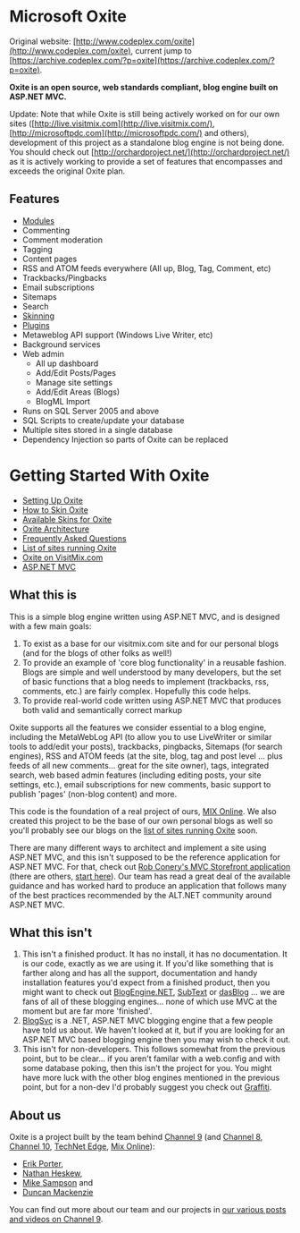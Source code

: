 # Microsoft Oxite

Original website: [http://www.codeplex.com/oxite](http://www.codeplex.com/oxite), current jump to [https://archive.codeplex.com/?p=oxite](https://archive.codeplex.com/?p=oxite).

**Oxite is an open source, web standards compliant, blog engine built on ASP.NET MVC.**

Update: Note that while Oxite is still being actively worked on for our own sites ([http://live.visitmix.com](http://live.visitmix.com/), [http://microsoftpdc.com](http://microsoftpdc.com/) and others), development of this project as a standalone blog engine is not being done. You should check out [http://orchardproject.net/](http://orchardproject.net/) as it is actively working to provide a set of features that encompasses and exceeds the original Oxite plan.

## Features

* [Modules](https://oxite.codeplex.com/wikipage?title=Modules&referringTitle=Home)
* Commenting
* Comment moderation
* Tagging
* Content pages
* RSS and ATOM feeds everywhere (All up, Blog, Tag, Comment, etc)
* Trackbacks/Pingbacks
* Email subscriptions
* Sitemaps
* Search
* [Skinning](https://oxite.codeplex.com/wikipage?title=Skinning&referringTitle=Home)
* [Plugins](https://oxite.codeplex.com/wikipage?title=Plugins&referringTitle=Home)
* Metaweblog API support (Windows Live Writer, etc)
* Background services
* Web admin
  * All up dashboard
  * Add/Edit Posts/Pages
  * Manage site settings
  * Add/Edit Areas (Blogs)
  * BlogML Import
* Runs on SQL Server 2005 and above
* SQL Scripts to create/update your database
* Multiple sites stored in a single database
* Dependency Injection so parts of Oxite can be replaced

# Getting Started With Oxite

* [Setting Up Oxite](https://oxite.codeplex.com/wikipage?title=gettingstarted&referringTitle=Home)
* [How to Skin Oxite](https://oxite.codeplex.com/wikipage?title=skinning&referringTitle=Home)
* [Available Skins for Oxite](https://oxite.codeplex.com/wikipage?title=skins&referringTitle=Home)
* [Oxite Architecture](https://oxite.codeplex.com/wikipage?title=architecture&referringTitle=Home)
* [Frequently Asked Questions](https://oxite.codeplex.com/wikipage?title=FAQ&referringTitle=Home)
* [List of sites running Oxite](https://oxite.codeplex.com/wikipage?title=oxitesites&referringTitle=Home)
* [Oxite on VisitMix.com](http://visitmix.com/lab/oxite)
* [ASP.NET MVC](http://asp.net/mvc)

## What this is

This is a simple blog engine written using ASP.NET MVC, and is designed with a few main goals:

1. To exist as a base for our visitmix.com site and for our personal blogs (and for the blogs of other folks as well!)
2. To provide an example of 'core blog functionality' in a reusable fashion. Blogs are simple and well understood by many developers, but the set of basic functions that a blog needs to implement (trackbacks, rss, comments, etc.) are fairly complex. Hopefully this code helps.
3. To provide real-world code written using ASP.NET MVC that produces both valid and semantically correct markup

Oxite supports all the features we consider essential to a blog engine, including the MetaWebLog API (to allow you to use LiveWriter or similar tools to add/edit your posts), trackbacks, pingbacks, Sitemaps (for search engines), RSS and ATOM feeds (at the site, blog, tag and post level ... plus feeds of all new comments... great for the site owner), tags, integrated search, web based admin features (including editing posts, your site settings, etc.), email subscriptions for new comments, basic support to publish 'pages' (non-blog content) and more.

This code is the foundation of a real project of ours, [MIX Online](http://visitmix.com/). We also created this project to be the base of our own personal blogs as well so you'll probably see our blogs on the [list of sites running Oxite](https://oxite.codeplex.com/wikipage?title=oxitesites&referringTitle=Home) soon.

There are many different ways to architect and implement a site using ASP.NET MVC, and this isn't supposed to be the reference application for ASP.NET MVC. For that, check out [Rob Conery's MVC Storefront application](http://blog.wekeroad.com/mvc-storefront/) (there are others, [start here](http://asp.net/mvc)). Our team has read a great deal of the available guidance and has worked hard to produce an application that follows many of the best practices recommended by the ALT.NET community around ASP.NET MVC.

## What this isn't

1. This isn't a finished product. It has no install, it has no documentation. It is our code, exactly as we are using it. If you'd like something that is farther along and has all the support, documentation and handy installation features you'd expect from a finished product, then you might want to check out [BlogEngine.NET](http://www.codeplex.com/blogengine), [SubText](http://subtextproject.com/) or [dasBlog](http://www.codeplex.com/dasBlog) ... we are fans of all of these blogging engines... none of which use MVC at the moment but are far more 'finished'.
2. [BlogSvc](http://www.codeplex.com/blogsvc) is a .NET, ASP.NET MVC blogging engine that a few people have told us about. We haven't looked at it, but if you are looking for an ASP.NET MVC based blogging engine then you may wish to check it out.
3. This isn't for non-developers. This follows somewhat from the previous point, but to be clear... if you aren't familar with a web.config and with some database poking, then this isn't the project for you. You might have more luck with the other blog engines mentioned in the previous point, but for a non-dev I'd probably suggest you check out [Graffiti](http://graffiticms.com/).

## About us

Oxite is a project built by the team behind [Channel 9](http://channel9.msdn.com/) (and [Channel 8](http://channel8.msdn.com/), [Channel 10](http://on10.net/), [TechNet Edge](http://edge.technet.com/), [Mix Online](http://visitmix.com/)):

* [Erik Porter](http://erikporter.com/),
* [Nathan Heskew](http://nathan.heskew.com/),
* [Mike Sampson](http://sampy.com/) and
* [Duncan Mackenzie](http://duncanmackenzie.net/)

You can find out more about our team and our projects in [our various posts and videos on Channel 9](http://channel9.msdn.com/tags/evnet/).